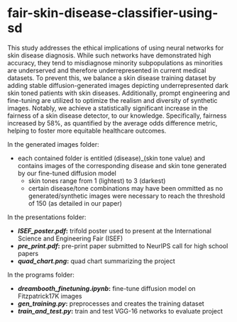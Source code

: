 # fair-skin-disease-classifier-using-sd
This study addresses the ethical implications of using neural networks for skin disease diagnosis. While such networks have demonstrated high accuracy, they tend to misdiagnose minority subpopulations as minorities are underserved and therefore underrepresented in current medical datasets. To prevent this, we balance a skin disease training dataset by adding stable diffusion-generated images depicting underrepresented dark skin toned patients with skin diseases. Additionally, prompt engineering and fine-tuning are utilized to optimize the realism and diversity of synthetic images. Notably, we achieve a statistically significant increase in the fairness of a skin disease detector, to our knowledge. Specifically, fairness increased by 58\%, as quantified by the average odds difference metric, helping to foster more equitable healthcare outcomes.

In the generated images folder:
- each contained folder is entitled (disease)_(skin tone value) and contains images of the corresponding disease and skin tone generated by our fine-tuned diffusion model 
    - skin tones range from 1 (lightest) to 3 (darkest)
    - certain disease/tone combinations may have been ommitted as no generated/synthetic images were necessary to reach the threshold of 150 (as detailed in our paper)

In the presentations folder:
- **_ISEF_poster.pdf_:** trifold poster used to present at the International Science and Engineering Fair (ISEF)
- **_pre_print.pdf_:** pre-print paper submitted to NeurIPS call for high school papers
- **_quad_chart.png_:** quad chart summarizing the project

In the programs folder:
- **_dreambooth_finetuning.ipynb_:** fine-tune diffusion model on Fitzpatrick17K images
- **_gen_training.py_:** preprocesses and creates the training dataset
- **_train_and_test.py_:** train and test VGG-16 networks to evaluate project 

